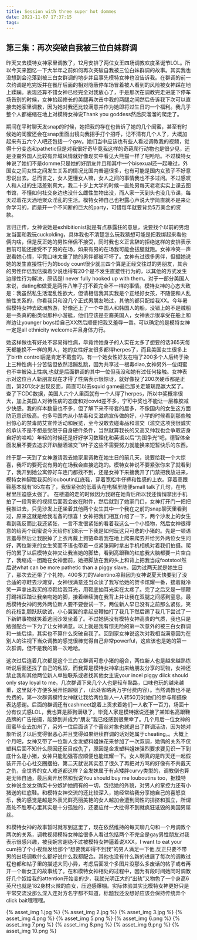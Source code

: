 ```yaml
---
title: Session with three super hot dommes
date: 2021-11-07 17:37:15
tags:
---
```


## 第三集：再次突破自我被三位白妹群调

昨天又去模特女神家里调教了，12月安排了两位女王四场调教欢度圣诞节LOL。所以今天来回忆一下大半年之前如何再次突破自我被三位白妹群调的故事。其实我也没想到会沦落到被三白女群调的地步并且事先模特女神也没告诉我。在群调的前一次约调是吃完饭并在餐厅后面的相对隐蔽停车场冒着被人看到的风险被女神踩在地上蹂躏。表现还算不错女神已经完全对我放心了，于是那次在调教完走进底下停车场告别的时候，女神抬起修长的美腿再次击中我的两腿之间然后告诉我下次可以直接去她家里调教，因为她对我还比较满意并作为她即将过生日的一个福利。我几乎整个人都蜷缩在地上对模特女神说Thank you goddess然后灰溜溜的爬走了。

期间在平时聊天发snap的时候，她把我的存在也告诉了她的几个闺蜜，甚至有时候她的闺蜜还会在snap里面出镜向我招手打个招呼，记不清有几个人了，大概加起来有五六个人吧还包括一个gay。她们当中应该也有些人看过调教我的视频，觉得十分变态和pathetic但是对我很好奇毕竟我这样的奇葩爬行动物也是很少见，还是亚裔外国人比较有异域风情就好像现实中看见大熊猫一样了吧哈哈。不过模特女神说了她们不是domme只是她的好朋友并且和其中一个bisexual还一起睡过，外国女之间女性之间发生关系的情况比国内普遍很多，也有可能是国内女孩子不好意思说出去。总而言之，女人更懂女人嘛，女人之间的事情我也不多过问。不过感叹人和人过的生活差别真大，我二十岁上大学的时候一直处男每天老老实实上课去图书馆，不懂如何社交身边也没什么雌性生物出没，而人家一天到头也没几节课，每天过着花天酒地聚众淫乱的生活。模特女神自己也袒露心声说大学简直就不是来让你学习的，而是开一个不间断的巨大的party，可惜每年就要背负5万美金的贷款。

言归正传，女神说她是exhibitionist就是有点暴露狂的意思，说要找个以前的男炮友当面和我玩cuckolding，具体我也不清楚怎么玩我猜想可能是把我绑起来看他俩内啥，但是反正她的男性伴侣不接受，同时我也义正言辞的拒绝这样的安排表示目前可能还接受不了男的在场，如果有男的在场我可能会拔腿就跑。女神冷笑一声说看她心情，毕竟口味太重了她的男伴都被吓坏了。女神有过很多男伴，但据她说她的发生直接性行为的body count很少就三四个算是正经交往过的男朋友，其余的男性伴侣我估摸着少说也得有20个是不发生直接性行为的，以其他的方式发生边缘性行为解决，原话是I never fully hooked up with them。对于一部分美国人来说，dating和做爱是两件八竿子打不着完全不一样的事情。模特女神的心态大致是：我虽然私生活混乱性欲大，但请相信我其实我是个正经好女孩，不随便和人乱搞性关系的，你看我只和没几个正式男朋友啪过，其他的都只配给我XX。今年暑假模特女神去欧洲旅游，好像还上了一个中国人和韩国人的船，没错上的不是贼船是一条真的船类似那种小游艇，他们应该是亚裔美国人，女神表示很享受在船上和岸边让younger boys给自己XX然后顺便把我又羞辱一番。可以确定的是模特女神一定是all ethnicity welcome并且身体力行。

她这样做也有好处不容易得性病，毕竟馋她身子的人实在太多了想要的话365天每天都能换不一样的男人，她的女性好友很多都得herpes了，而且美国女生很多上了birth control后是肯定不戴套的。有一个她女性好友在啪了200多个人后终于染上三种性病十分苦恼但依然活蹦乱跳，因为共享过一根毒diao,女神另外一位闺蜜也不幸被染上性病,也就是后面群调的其中一位但我没和她有过任何接触。女神表示对这位百人斩朋友现在才得了性病表示很惊讶，就好像投了200次硬币都是正面，第201次才出现反面，简直可以去squid game最后那关走玻璃路赢大奖了。查了下CDC数据，美国人六个人里面就有一个人得了herpes，所以中奖概率很大，加上美国人对待性病的态度和对covid差不多，宁可中奖也不能让一层橡胶减少快感。我的样本数量也不多，但了解下来不带套的居多，不像国内的女生这方面防范意识极高。也多亏国内从小禁毒和艾滋病宣传做的好，小学的时候看到那些触目惊心的禁毒防艾宣传活动和展览，至今没敢去碰毒品和滥交（滥交这项我很诚实的承认不是不想是受限于自身硬件条件，当然就算我长的又高又帅我也会争取洁身自好的哈哈）年轻的时候还是好好学习数理化和英语以后“为国争光”吧，德智体全面发展不要去追求开趴酗酒滥交飞叶子这些不需要努力就能换来短暂快乐的东西。

终于那一天到了女神邀请我去她家里调教在她生日的前几天，说要给我一个大惊喜，我吓的要死说有男的在场我会直接逃跑的。模特女神说不要紧张你来了就看到了，我开到她公寓停好车连门都找不到，还是女神下来接我开了门禁把我放进来，模特女神脚蹬我买的louboutin红底鞋，穿着宽松牛仔裤和性感的上衣。穿着高跟鞋基本就有185左右了，我很紧张的低着头在电梯里随便small talk了几句，在电梯里压迫感太强了。 在楼道的走的时候因为我跟在她背后所以我还悄悄拿出手机拍了一段背影的视频后面我会放在附件，然后就到了她家门口，女神打开门一把把我推进去，只见沙发上还坐着其他两个女生其中一个我在之前的snap聊天里看到过，原来这就是给我准备的惊喜！女神把我们相互介绍了一下，两个沙发上的女生看到我反而比我还紧张，一言不发很紧张的看着我这么一个小怪物，然后女神很得意的给两个闺蜜说今天给你们演示一下我是如何玩这只可悲的小猪的。先是一顿语言羞辱然后让我脱掉了上衣再戴上狗链牵着我在地上爬来爬去并给另外两位女生问好，两位新来的女生笑而不语也带着一点紧张同时拿出手机相机对着我们拍摄。爬行的累了以后模特女神又让我当她的脚垫，看到高跟鞋的红底我大脑都要一片空白了，我缩成一团跪在女神面前，她把脚放在我的头上和背上把我当成footstool然后说what can be more pathetic than a piggy slave。因为过两天就是她生日了，那次去还带了个礼物，400多刀的Valentino凉鞋因为女神说夏天快要到了没合适的凉鞋去沙滩穿，女神很满意还当众读了我写给她的贺卡炫耀一番，接着就冷笑一声拿出我买的凉鞋给我耳光，用鞋底抽耳光实在太疼了。完了之后又是一顿鞭打踢裆踩踏让我亲吻她的脚，接着继续骑在我背上并让我在双腿之间感到窒息。最后模特女神问另外两位新人要不要尝试一下，两位新人早已没有之前那么紧张，笑的花枝乱颤跃跃欲试，小心翼翼的拿起皮鞭抽打了我几下然后踢了我几下尝试了一下新鲜事物就笑着逃回沙发坐着了。不过她俩没有模特女神高贵的气质，我也只是勉强配合一下为了让女神满意。以上就是我有惊无险的第一次意外的被三白女群调和一些后续，其实也不算什么突破自我了。回到家女神说这次对我相当满意因为在别人的注视下当众调教的感觉很棒觉得自己非常powerful，这应该也是她的第一次群调，但不是我的第一次哈哈。

这次过后连着几次都是这个三白女群调可悲小猪的组合，两位新人也是越来越熟练听说后面还找了自己的私奴，而我算是模特女神拿出来给朋友分享的玩物，女神还禁止我和其他两位新人单独联系或者找其他女主说your incel piggy diick should only stay loyal to me。几次群调下来几个人也是轻车熟路，口味也玩的越来越重，这里就不方便多展开怕超纲了，（此处省略两万字付费内容）。当然调教也不是免费的，第一次群调模特女神就让我给两位新人一人转50刀对她们的参与和摄像表达感谢。后面的群调还有cashmeet跪着上贡求着她们一人收下一百刀，场面十分有仪式感LOL，我也算是舔狗满级了，毕竟人家是模特据说还接了某知名高跟鞋品牌的广告拍摄，能舔到并成为“朋友”我已经感到很荣幸了。几个月后一位女神的闺蜜毕业去加州了，另外一位后面谈了个蕾丝对象也就退出了群调活动，因为她对象听说了以后觉得很恶心并且觉得如果继续群调的话对她属于cheating。。大概上个月吧，女神又带了一位新人金发塑料姐妹花来参加了一次双调，她俩的关系不仅塑料后面不知什么原因还反目成仇了，原因是金发塑料姐妹强烈要求要见识一下到底什么是小猪，女神只能勉强答应顺便也能炫耀一下。女人啊真的是昨天还一起假装开开心心社交圈摆拍，第二天就说其实忍了很久了再把对方骂的好像有不共戴天之仇，全世界的女人难道都这样？金发妹属于有点矮胖curvy类型的，调教倒也算是无师自通，最后离开居然和我说You should buy me louboutins too，据模特女神说金发女确实十分嫉妒她拥有的一切，包括她的外貌，对男人的掌控力还有小猪送的红底鞋。和模特女神交流的还比较深入，她经常给我分享她自己的喜怒哀乐，我的感觉是越是外表光鲜亮丽美艳的女人越加会遭到同性的排挤和孤立，所谓高处不胜寒心里其实是十分孤独的，还要应付一大批得不到就疯狂诋毁的美国男屌丝。

和模特女神的故事暂时就写到这里了，现在依然维持的每天聊几句和一个月调教个两次的关系，调教视频模特女神给很多人看过包括两个不完全是gay男性朋友对我表示很感兴趣，被我婉言谢绝不过被模特女神逼着说XXX，I want to eat your cum拍了个小视频发给那个“想要我却得不到我”的男人满足一下他,反正只要不带男的出场调教什么都好说什么我都配合。其他也没有什么新的进展了每次的调教过程也都和帖子里的描述大同小异，考虑后面发个多图片没那么多废话的帖子或者再开一个新女王的故事线了。在和模特女神相处的过程中，因为有段时间她同时调教好几个奴给我的attention开始变的少，我就光明正大的“出轨”又物色了一个身高6英尺也就是182身材火辣的白女，压迫感爆棚。实际体验其实比模特女神更好只是平常交流没那么深入连对方名字都不知道，标题我还没想好应该会保持传统弄个click bait嘿嘿嘿。


{% asset_img 1.jpg %}
{% asset_img 2.jpg %}
{% asset_img 3.jpg %}
{% asset_img 4.png %}
{% asset_img 5.png %}
{% asset_img 6.png %}
{% asset_img 7.png %}
{% asset_img 8.png %}
{% asset_img 9.png %}
{% asset_img 10.png %}